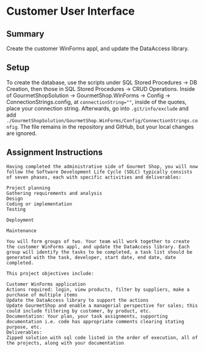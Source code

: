 # Customer User Interface
## Summary
Create the customer WinForms appl, and update the DataAccess library. 

## Setup
To create the database, use the scripts under SQL Stored Procedures  -> DB Creation, then those in SQL Stored Procedures -> CRUD Operations. Inside of GourmetShopSolution  -> GourmetShop.WinForms  -> Config -> ConnectionStrings.config, at `connectionString=""`, inside of the quotes, place your connection string. Afterwards, go into `.git/info/exclude`
and add `./GourmetShopSolution/GourmetShop.WinForms/Config/ConnectionStrings.config`. The file remains in the repository and GitHub, but your local changes are ignored.

## Assignment Instructions
```
Having completed the administrative side of Gourmet Shop, you will now follow the Software Development Life Cycle (SDLC) typically consists of seven phases, each with specific activities and deliverables: 

Project planning
Gathering requirements and analysis
Design
Coding or implementation
Testing

Deployment

Maintenance

You will form groups of two. Your team will work together to create the customer WinForms appl, and update the DataAccess library. Each group will identify the tasks to be completed, a task list should be generated with the task, developer, start date, end date, date completed. 

This project objectives include:

Customer WinForms application
Actions required: login, view products, filter by suppliers, make a purchase of multiple items
Update the DataAccess library to support the actions
Update GourmetShop and enable a managerial perspective for sales; this could include filtering by customer, by product, etc.
Documentation: Your plan, your task assignments, supporting documentation i.e. code has appropriate comments clearing stating purpose, etc.
Deliverables:
Zipped solution with sql code listed in the order of execution, all of the projects, along with your documentation
```
